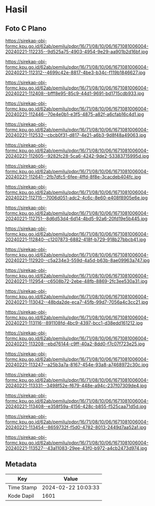 # Hasil

## Foto C Plano

https://sirekap-obj-formc.kpu.go.id/62ab/pemilu/pdpr/16/71/08/10/06/1671081006004-20240221-112235--9d525a75-4903-4954-9e29-aa901b2d16bf.jpg

https://sirekap-obj-formc.kpu.go.id/62ab/pemilu/pdpr/16/71/08/10/06/1671081006004-20240221-112312--4699c42e-8817-4be3-b34c-f119b1846627.jpg

https://sirekap-obj-formc.kpu.go.id/62ab/pemilu/pdpr/16/71/08/10/06/1671081006004-20240221-112408--bfff8e95-85c9-44d1-9691-bd1715cdb933.jpg

https://sirekap-obj-formc.kpu.go.id/62ab/pemilu/pdpr/16/71/08/10/06/1671081006004-20240221-112446--70e4e0b1-e3f5-4875-a82f-a6cfab16c4d1.jpg

https://sirekap-obj-formc.kpu.go.id/62ab/pemilu/pdpr/16/71/08/10/06/1671081006004-20240221-112532--cbcb0f31-d817-4e21-a6b3-9d8f48a49063.jpg

https://sirekap-obj-formc.kpu.go.id/62ab/pemilu/pdpr/16/71/08/10/06/1671081006004-20240221-112605--9282fc28-5ca6-4242-9de2-53383715995d.jpg

https://sirekap-obj-formc.kpu.go.id/62ab/pemilu/pdpr/16/71/08/10/06/1671081006004-20240221-112641--2fb7dfc5-6fee-4ffd-8f8e-3cacdeb404fc.jpg

https://sirekap-obj-formc.kpu.go.id/62ab/pemilu/pdpr/16/71/08/10/06/1671081006004-20240221-112715--7006d051-adc2-4c6c-8e60-e408f8905e6e.jpg

https://sirekap-obj-formc.kpu.go.id/62ab/pemilu/pdpr/16/71/08/10/06/1671081006004-20240221-112751--8d6d53d4-6d14-4bd5-92a6-20fd19e5b445.jpg

https://sirekap-obj-formc.kpu.go.id/62ab/pemilu/pdpr/16/71/08/10/06/1671081006004-20240221-112840--c1207873-6882-418f-b729-918b27bbcb41.jpg

https://sirekap-obj-formc.kpu.go.id/62ab/pemilu/pdpr/16/71/08/10/06/1671081006004-20240221-112920--c5a234e3-559d-4a5d-b63b-8ae09963a747.jpg

https://sirekap-obj-formc.kpu.go.id/62ab/pemilu/pdpr/16/71/08/10/06/1671081006004-20240221-112954--c6508b72-2ebe-48fb-8869-2fc3ee530a31.jpg

https://sirekap-obj-formc.kpu.go.id/62ab/pemilu/pdpr/16/71/08/10/06/1671081006004-20240221-113042--48bda2de-eca7-45fb-99d7-7056a4c3cc21.jpg

https://sirekap-obj-formc.kpu.go.id/62ab/pemilu/pdpr/16/71/08/10/06/1671081006004-20240221-113116--891108fd-4bc9-4397-bcc1-d38edd161212.jpg

https://sirekap-obj-formc.kpu.go.id/62ab/pemilu/pdpr/16/71/08/10/06/1671081006004-20240221-113208--ebd76144-c9ff-40a2-8dd0-f7c07f723e25.jpg

https://sirekap-obj-formc.kpu.go.id/62ab/pemilu/pdpr/16/71/08/10/06/1671081006004-20240221-113247--a25b3a7a-8167-454e-93a8-a7468972c30c.jpg

https://sirekap-obj-formc.kpu.go.id/62ab/pemilu/pdpr/16/71/08/10/06/1671081006004-20240221-113331--3498f52e-f679-448e-a94c-237f07309de4.jpg

https://sirekap-obj-formc.kpu.go.id/62ab/pemilu/pdpr/16/71/08/10/06/1671081006004-20240221-113408--e358f59a-4156-428c-b855-f525caa71d5d.jpg

https://sirekap-obj-formc.kpu.go.id/62ab/pemilu/pdpr/16/71/08/10/06/1671081006004-20240221-113454--8659732f-f5d0-4782-8013-2449d7aa52a1.jpg

https://sirekap-obj-formc.kpu.go.id/62ab/pemilu/pdpr/16/71/08/10/06/1671081006004-20240221-113527--43a11083-29ee-43f0-b972-a4cb2473d974.jpg


## Metadata

| Key        | Value               |
| ---------- | ------------------- |
| Time Stamp | 2024-02-22 10:03:33 |
| Kode Dapil | 1601                |



